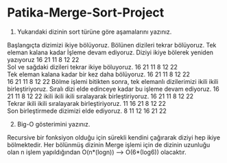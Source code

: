 # Patika-Merge-Sort-Project

1. Yukarıdaki dizinin sort türüne göre aşamalarını yazınız.

Başlangıçta dizimizi ikiye bölüyoruz. Bölünen dizileri tekrar bölüyoruz. Tek eleman kalana kadar İşleme devam ediyoruz.
Diziyi ikiye bölerek yeniden yazıyoruz				16	21	11	8	12	22			
Sol ve sağdaki dizileri tekrar ikiye böluyoruz.			16	21	11			8	12	22		
Tek eleman kalana kadar bir kez daha bölüyoruz.		16	21		11			8		12	22	
16		21		11			8		12		22
Bölme işlemi bitikten sonra, tek elemanlı dizilerimizi ikili ikili birleştiriyoruz. Sıralı dizi elde edinceye kadar bu işleme devam ediyoruz.
16		21		11			8		12		22
ikili ikili ikili sıralayarak birleştiriyoruz.		16	21		11			8		12	22	
Tekrar ikili ikili sıralayarak birleştiriyoruz.			11	16	21			8	12	22		
Son birleştirmede dizimizi elde ediyoruz.				8	11	12	16	21	22			

2. Big-O gösterimini yazınız.

Recursive bir fonksiyon olduğu için sürekli kendini çağırarak diziyi hep ikiye bölmektedir. Her bölünmüş dizinin Merge işlemi için de dizinin uzunluğu olan n işlem yapıldığından O(n*(logn)) --> O(6*(log6)) olacaktır.
